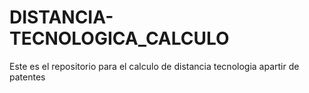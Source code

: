 # DISTANCIA-TECNOLOGICA_CALCULO
Este es el repositorio para el calculo de distancia tecnologia apartir de patentes
